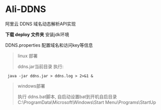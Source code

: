 # Ali-DDNS
阿里云 DDNS  域名动态解析API实现

**下载 deploy 文件夹** 
安装jdk环境

DDNS.properties 配置域名和访问key等信息

> linux 部署
> 
> ddns.jar当前目录 执行:
>
`` 
 java -jar ddns.jar > ddns.log > 2>&1 &
``


 > windows部署
> 
 >执行 ddns.bat脚本, 自启动设置bat到开机自启目录C:\ProgramData\Microsoft\Windows\Start Menu\Programs\StartUp

 
